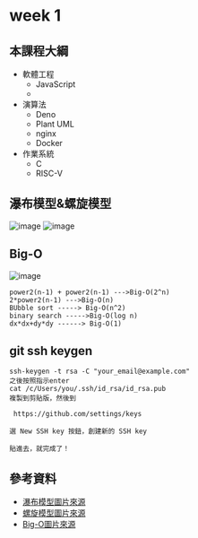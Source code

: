 # week 1
## 本課程大綱
* 軟體工程
  * JavaScript
  * 
* 演算法
  * Deno
  * Plant UML
  * nginx
  * Docker
* 作業系統
  * C 
  * RISC-V
## 瀑布模型&螺旋模型
![image](https://user-images.githubusercontent.com/62127656/133356553-a5529e01-399c-4630-a6bb-2048f1643d54.png)
![image](https://user-images.githubusercontent.com/62127656/133356592-857a6b30-4fb7-4bda-ac55-268713da989e.png)
## Big-O
![image](https://user-images.githubusercontent.com/62127656/133365315-7664db9a-5f3b-4625-9a32-c0616f77e0d7.png)

```
power2(n-1) + power2(n-1) --->Big-O(2^n)  
2*power2(n-1) --->Big-O(n)  
BUbble sort -----> Big-O(n^2)
binary search ----->Big-O(log n)
dx*dx+dy*dy ------> Big-O(1)

```
## git ssh keygen
```
ssh-keygen -t rsa -C "your_email@example.com"
之後按照指示enter
cat /c/Users/you/.ssh/id_rsa/id_rsa.pub
複製到剪貼版，然後到

 https://github.com/settings/keys

選 New SSH key 按鈕，創建新的 SSH key

貼進去，就完成了！
```
## 參考資料
* [瀑布模型圖片來源](https://wayne265265.pixnet.net/blog/post/113080214-%E3%80%90%E7%AD%86%E8%A8%98%E3%80%91waterfall-model-%E7%80%91%E5%B8%83%E6%A8%A1%E5%9E%8B%E4%BB%8B%E7%B4%B9)
* [螺旋模型圖片來源](https://zh.wikipedia.org/wiki/%E8%9E%BA%E6%97%8B%E6%A8%A1%E5%9E%8B#/media/File:Spiral_model_(Boehm,_1988)_chinese.png)
* [Big-O圖片來源](https://www.bigocheatsheet.com/)
